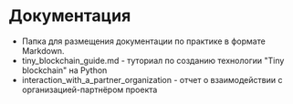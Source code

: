 # Документация

- Папка для размещения документации по практике в формате Markdown.
- tiny_blockchain_guide.md - туториал по созданию технологии "Tiny blockchain" на Python
- interaction_with_a_partner_organization - отчет о взаимодействии с организацией-партнёром проекта